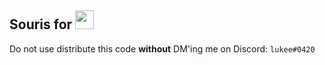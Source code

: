 <h2><strong>Souris for <img src="https://discordapp.com/assets/07714cff6af26f83c1f74b89bc7dd48b.svg" height="30"></strong></h2>

Do not use distribute this code <strong>without</strong> DM'ing me on Discord: <code>lukee#0420</code>
